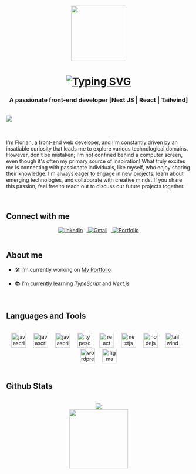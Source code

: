 <br/>
<div align="center"><img src="https://fl0jfk.s3.eu-west-3.amazonaws.com/assets/profile/Fl0jfk+Memoji.webp" height="150" width="150" /></div>

<h1 align="center"><a href="https://git.io/typing-svg"><img src="https://readme-typing-svg.demolab.com?font=Raleway&size=22&duration=4000&pause=500&color=477fef&center=true&random=false&width=435&lines=Hi+There+%F0%9F%91%8B;I+m+Florian%2C+from+France" alt="Typing SVG" /></a></h1>
<h3 align="center">A passionate front-end developer [Next JS | React | Tailwind]</h3>
<br/>
<div  align="left"><img src="https://visitor-badge.laobi.icu/badge?page_id=Fl0jfk.Fl0jfk-badge" /></div>

<br/>
<br/>

<p align="left">I'm Florian, a front-end web developer, and I'm constantly driven by an insatiable curiosity that leads me to explore various technological domains. However, don't be mistaken; I'm not confined behind a computer screen, even though it's often my primary source of inspiration! What truly excites me is connecting with passionate individuals, like myself, who enjoy sharing their knowledge. I'm always eager to engage in new projects, learn about emerging technologies, and collaborate with creative minds. If you share this passion, feel free to reach out to discuss our future projects together.</p>

<br/>

## Connect with me  
<div align="center">
  <a href="https://www.linkedin.com/in/florian-hm/" target="_blank">
    <img src="https://img.shields.io/badge/linkedin-%231E77B5.svg?&style=for-the-badge&logo=linkedin&logoColor=white" alt="linkedin" style="margin-right: 10px;" />
  </a>
  <a href="mailto:florian.hacqueville@hotmail.fr" target="_blank">
    <img src="https://img.shields.io/badge/Gmail-%23D14836?style=for-the-badge&logo=gmail&logoColor=white" alt="Gmail" style="margin-right: 10px;" />
  </a>
  <a href="https://fl0jfk.com" target="_blank">
    <img src="https://img.shields.io/badge/Portfolio-%2343853D?style=for-the-badge&logo=google-chrome&logoColor=white" alt="Portfolio" />
  </a>
</div>

<br/>

## About me

- 🛠️ I’m currently working on <a href="https://github.com/Fl0jfk/Fl0jfk" target="_blank"> My Portfolio</a>

  
- 📚 I’m currently learning *TypeScript* and *Next.js*
  
<br/>

## Languages and Tools
<br/>
<div align="center">
  <img src="https://cdn.jsdelivr.net/gh/devicons/devicon/icons/html5/html5-original.svg" height="40" alt="javascript logo"  />
  <img width="12" />
  <img src="https://cdn.jsdelivr.net/gh/devicons/devicon/icons/css3/css3-original.svg" height="40" alt="javascript logo"  />
  <img width="12" />
  <img src="https://cdn.jsdelivr.net/gh/devicons/devicon/icons/javascript/javascript-original.svg" height="40" alt="javascript logo"  />
  <img width="12" />
  <img src="https://cdn.jsdelivr.net/gh/devicons/devicon/icons/typescript/typescript-original.svg" height="40" alt="typescript logo"  />
  <img width="12" />
  <img src="https://cdn.jsdelivr.net/gh/devicons/devicon/icons/react/react-original.svg" height="40" alt="react logo"  />
  <img width="12" />
  <img src="https://cdn.jsdelivr.net/gh/devicons/devicon/icons/nextjs/nextjs-original.svg" height="40" alt="nextjs logo"  />
  <img width="12" />
  <img src="https://cdn.jsdelivr.net/gh/devicons/devicon/icons/bootstrap/bootstrap-original.svg" height="40" alt="nodejs logo"  />
  <img width="12" />
  <img src="https://cdn.jsdelivr.net/gh/devicons/devicon/icons/tailwindcss/tailwindcss-plain.svg" height="40" alt="tailwindcss logo"  />
  <img width="12" />
  <img src="https://cdn.jsdelivr.net/gh/devicons/devicon/icons/wordpress/wordpress-plain.svg" height="40" alt="wordpress logo"  />
  <img width="12" />
  <img src="https://cdn.jsdelivr.net/gh/devicons/devicon/icons/figma/figma-original.svg" height="40" alt="figma logo"  />
</div>
<br/>

## Github Stats

<br/>

<div align="center">
  <img src="https://github-readme-stats.vercel.app/api?username=Fl0jfk&show_icons=true&count_private=true&hide_border=true&theme=dark" />
</div>
<div align="center">
  <img src="https://github-readme-stats.vercel.app/api/top-langs/?username=Fl0jfk&hide_border=true&layout=compact&theme=dark" height="160" />  
</div>
<br/>